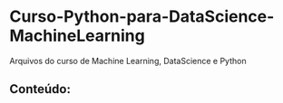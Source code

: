 # Curso-Python-para-DataScience-MachineLearning
Arquivos do curso de Machine Learning, DataScience e Python

## Conteúdo:
